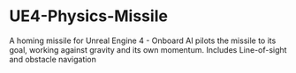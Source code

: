 # UE4-Physics-Missile
A homing missile for Unreal Engine 4 - Onboard AI pilots the missile to its goal, working against gravity and its own momentum. Includes Line-of-sight and obstacle navigation

